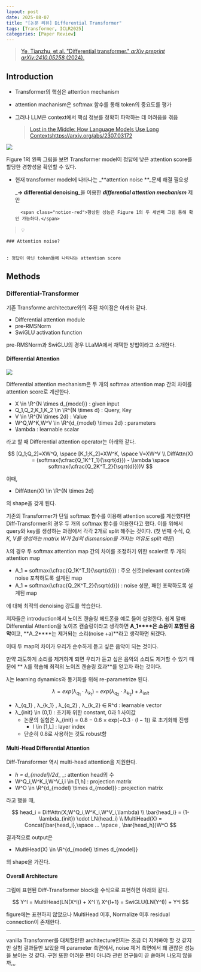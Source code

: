 ```yaml
---
layout: post
date: 2025-08-07
title: "[논문 리뷰] Differential Transformer"
tags: [Transformer, ICLR2025]
categories: [Paper Review]
---
```


> [Ye, Tianzhu, et al. "Differential transformer." ](https://arxiv.org/abs/2410.05258)[_arXiv preprint arXiv:2410.05258_](https://arxiv.org/abs/2410.05258)[ (2024).](https://arxiv.org/abs/2410.05258)



## Introduction

- Transformer의 핵심은 attention mechanism
- attention machanism은 softmax 함수를 통해 token의 중요도를 평가
- 그러나 LLM은 context에서 핵심 정보를 정확히 파악하는 데 어려움을 겪음

	> [Lost in the Middle: How Language Models Use Long Contextshttps://arxiv.org/abs/2307.03172](https://arxiv.org/abs/2307.03172)


![](https://prod-files-secure.s3.us-west-2.amazonaws.com/542b861c-36a8-4051-84e5-8804b6728dba/9083ea56-691a-4752-ae26-47f403431ac8/image.png?X-Amz-Algorithm=AWS4-HMAC-SHA256&X-Amz-Content-Sha256=UNSIGNED-PAYLOAD&X-Amz-Credential=ASIAZI2LB466SHV2S2DQ%2F20250827%2Fus-west-2%2Fs3%2Faws4_request&X-Amz-Date=20250827T230106Z&X-Amz-Expires=3600&X-Amz-Security-Token=IQoJb3JpZ2luX2VjED8aCXVzLXdlc3QtMiJIMEYCIQCEFW8sZc23WK8bT%2BTB7%2FGhPbz491d9A6cyagthvoOsnQIhAMGNZre5nj3SLBDQGZQF5MYrybyMqlhE6Ch42ab6t%2FZ7KogECJj%2F%2F%2F%2F%2F%2F%2F%2F%2F%2FwEQABoMNjM3NDIzMTgzODA1IgyNIJyVEIWOULZJ7GYq3AMHWE4kVwk3u0sq4%2FNquefrbFZQWoR6RiGtZves0HckPHQUB8k6P2nFBm4SoycrqYDYGtJIsDnvQ7qIx9Xpl5%2B9zY8NpivJtnn8rBhWLODgSonDv%2BQnDOvNA2jbg8rSYXxnitjOYo7WUeJJpUVbdH2OT76PrUnAPapZprLeGK4l6TTVuoOVOx9NCmigcJiWMGPjTpJBzrHl%2BBlOzr2DvZKp37ezMMfy%2BG67O2gWybMX6eAXeszomgBSWpQbn9X3L6bWIzhypVE%2FEkbDWitlbzj3U2lWtMygU6YAcEm%2F87yjdlCTomxNALJgnoBbzl4HlkQCNGqBVWHn818QpI0Jbz1fNqUTrp6ZhP%2FzBPgCglRm9rd62aG1kBfo%2FPSCu5VX7pc%2F9O0P7MkQ%2FYy%2FAaoYDaRSO36uqNvGjD9eU9A6aX7GTzpuP%2FCi%2BKW3O3nN8I4L1ccAlKukiWvDOkHs7oC59nE8mfekXIzAuffAUm6SBzHFzkzG2xfC5MAE4%2FxR5qMShQU7SHs9dgFVvj3nRgZeBrQeQu9jnwrQmfTITRVxXOSdWFTxgDSH107anUVPXksVgC6vwgeGyoSC8ogLZ2lN9Oja0XAQvSt4ndkY8Yf2ob8lkF64Av37s6fUNFLhijCXkL7FBjqkAcX%2F2t3ozxDC24K0JKmvRoPRs7hu34ww89axz7zOVk5KTaM7uWmk3kEzDrrnyJn6r9LNLlCJOWh3LiVGcMmrCnj%2F%2BCkjUh9%2BONZBR%2BAKrJbhvTj3txGmHsY6c0Wc1DIQRVUnIow1ERv53PBXqmP8DcPnvetmxgu3tuz19vcqWUpZtfAuKiDBv0xf%2F0WQ9pmdDDiIUQlusPN5Gad5ZYaFWIaP%2FjGJ&X-Amz-Signature=35ce9303aef852b4122e592f7e1e7b876f190c2940f9da53fc08cff0bf04b9d3&X-Amz-SignedHeaders=host&x-amz-checksum-mode=ENABLED&x-id=GetObject)


Figure 1의 왼쪽 그림을 보면 Transformer model이 정답에 낮은 attention score를 할당한 경향성을 확인할 수 있다.

- 현재 transformer model에 나타나는 _**attention noise **_문제 해결 필요성

	_**→ differential denoising**_을 이용한 _**differential attention mechanism**_ 제안


		<span class="notion-red">향상된 성능은 Figure 1의 두 세번째 그림 통해 확인 가능하다.</span>


> 💡 


	### Attention noise?


	: 정답이 아닌 token들에 나타나는 attention score



## Methods



### Differential-Transformer


기존 Transforme architecture와의 주된 차이점은 아래와 같다.

- Differential attention module
- pre-RMSNorm
- SwiGLU activation function

pre-RMSNorm과 SwiGLU의 경우 LLaMA에서 채택한 방법이라고 소개한다.



#### Differential Attention


![](https://prod-files-secure.s3.us-west-2.amazonaws.com/542b861c-36a8-4051-84e5-8804b6728dba/116d70b2-1963-4810-9167-f4c7d8a06e8f/image.png?X-Amz-Algorithm=AWS4-HMAC-SHA256&X-Amz-Content-Sha256=UNSIGNED-PAYLOAD&X-Amz-Credential=ASIAZI2LB466SHV2S2DQ%2F20250827%2Fus-west-2%2Fs3%2Faws4_request&X-Amz-Date=20250827T230106Z&X-Amz-Expires=3600&X-Amz-Security-Token=IQoJb3JpZ2luX2VjED8aCXVzLXdlc3QtMiJIMEYCIQCEFW8sZc23WK8bT%2BTB7%2FGhPbz491d9A6cyagthvoOsnQIhAMGNZre5nj3SLBDQGZQF5MYrybyMqlhE6Ch42ab6t%2FZ7KogECJj%2F%2F%2F%2F%2F%2F%2F%2F%2F%2FwEQABoMNjM3NDIzMTgzODA1IgyNIJyVEIWOULZJ7GYq3AMHWE4kVwk3u0sq4%2FNquefrbFZQWoR6RiGtZves0HckPHQUB8k6P2nFBm4SoycrqYDYGtJIsDnvQ7qIx9Xpl5%2B9zY8NpivJtnn8rBhWLODgSonDv%2BQnDOvNA2jbg8rSYXxnitjOYo7WUeJJpUVbdH2OT76PrUnAPapZprLeGK4l6TTVuoOVOx9NCmigcJiWMGPjTpJBzrHl%2BBlOzr2DvZKp37ezMMfy%2BG67O2gWybMX6eAXeszomgBSWpQbn9X3L6bWIzhypVE%2FEkbDWitlbzj3U2lWtMygU6YAcEm%2F87yjdlCTomxNALJgnoBbzl4HlkQCNGqBVWHn818QpI0Jbz1fNqUTrp6ZhP%2FzBPgCglRm9rd62aG1kBfo%2FPSCu5VX7pc%2F9O0P7MkQ%2FYy%2FAaoYDaRSO36uqNvGjD9eU9A6aX7GTzpuP%2FCi%2BKW3O3nN8I4L1ccAlKukiWvDOkHs7oC59nE8mfekXIzAuffAUm6SBzHFzkzG2xfC5MAE4%2FxR5qMShQU7SHs9dgFVvj3nRgZeBrQeQu9jnwrQmfTITRVxXOSdWFTxgDSH107anUVPXksVgC6vwgeGyoSC8ogLZ2lN9Oja0XAQvSt4ndkY8Yf2ob8lkF64Av37s6fUNFLhijCXkL7FBjqkAcX%2F2t3ozxDC24K0JKmvRoPRs7hu34ww89axz7zOVk5KTaM7uWmk3kEzDrrnyJn6r9LNLlCJOWh3LiVGcMmrCnj%2F%2BCkjUh9%2BONZBR%2BAKrJbhvTj3txGmHsY6c0Wc1DIQRVUnIow1ERv53PBXqmP8DcPnvetmxgu3tuz19vcqWUpZtfAuKiDBv0xf%2F0WQ9pmdDDiIUQlusPN5Gad5ZYaFWIaP%2FjGJ&X-Amz-Signature=27e0bd26bc05b6a49cf3274505daf84bb3806c8ef30627c8e8fd6713ac281e56&X-Amz-SignedHeaders=host&x-amz-checksum-mode=ENABLED&x-id=GetObject)


Differential attention mechanism은 두 개의 softmax attention map 간의 차이를 attention score로 계산한다.

- X \in \R^{N \times d\_{model}} : given input
- Q\_1,Q\_2,K\_1,K\_2 \in \R^{N \times d} : Query, Key
- V \in \R^{N \times 2d} : Value
- W^Q,W^K,W^V \in \R^{d\_{model} \times 2d} : parameters
- \lambda : learnable scalar

라고 할 때 Differential attention operator는 아래와 같다.


$$
[Q_1;Q_2]=XW^Q, \space [K_1;K_2]=XW^K, \space V=XW^V \\
DiffAttn(X) = (softmax(\cfrac{Q_1K^T_1}{\sqrt{d}}) - \lambda \space softmax(\cfrac{Q_2K^T_2}{\sqrt{d}}))V
$$


이때,

- DiffAtten(X) \in \R^{N \times 2d}

의 shape을 갖게 된다.


기존의 Transformer가 단일 softmax 함수를 이용해 attention score를 계산했다면 Diff-Transformer의 경우 두 개의 softmax 함수를 이용한다고 했다. 이를 위해서 query와 key를 생성하는 과정에서 각각 2개로 split 해주는 것이다. <span class="notion-red">(첫 번째 수식, </span><span class="notion-red">_Q, K, V를 생성하는 matrix W가 2d의 dismension을 가지는 이유도 split 때문_</span><span class="notion-red">)</span>


 λ의 경우 두 softmax attention map 간의 차이를 조정하기 위한 scaler로 두 개의 attention map

- A\_1 = softmax(\cfrac{Q\_1K^T\_1}{\sqrt{d}}) : 주요 신호(relevant context)와 noise 포착하도록 설계된 map
- A\_1 = softmax(\cfrac{Q\_2K^T\_2}{\sqrt{d}}) : noise 성분, 패턴 포착하도록 설계된 map 

에 대해 최적의 denoising 강도를 학습한다.


저자들은 introduction에서 노이즈 캔슬링 헤드폰을 예로 들어 설명한다. 쉽게 말해 Differential Attention을 노이즈 캔슬링이라고 생각하면 **A\_1****은 소음이 포함된 음악**이고, **A\_2****는 제거되는 소리(noise +a)**라고 생각하면 되겠다. 


이때 두 map의 차이가 우리가 순수하게 듣고 싶은 음악이 되는 것이다. 


만약 과도하게 소리를 제거하게 되면 우리가 듣고 싶은 음악의 소리도 제거할 수 있기 때문에 ** λ를 학습해 최적의 노이즈 캔슬링 효과**를 얻고자 하는 것이다.


λ는 learning dynamics와 동기화를 위해 re-parametrize 된다.


$$
\lambda = exp(\lambda_{q_1} \cdot \lambda_{k_1}) - exp(\lambda_{q_2} \cdot \lambda_{k_2}) + \lambda_{init}
$$

- λ\_{q\_1} , λ\_{k\_1} , λ\_{q\_2} , λ\_{k\_2} ∈ R^d : learnable vector
- λ\_{init} \in (0,1) : 초기화 위한 constant, 0과 1 사이값
	- 논문의 실험은 λ\_{init} = 0.8 − 0.6 × exp(−0.3 · (l − 1)) 로 초기화해 진행
		- l \in [1,L] : layer index
	- 단순히 0.8로 사용하는 것도 robust함


#### **Multi-Head Differential Attention**


Diff-Transformer 역시 multi-head attention을 지원한다.

- _h = d\_{model}/2d__ _: attention head의 수
- W^Q\_i,W^K\_i,W^V\_i,i \in [1,h] : projection matrix
- W^O \in \R^{d\_{model} \times d\_{model}} : projection matrix

라고 했을 때,


$$
head_i = DiffAttn(X;W^Q_i,W^K_i,W^V_i,\lambda) \\
\bar{head_i} = (1-\lambda_{init}) \cdot LN(head_i) \\
MultiHead(X) = Concat(\bar{head_i},\space ... \space , \bar{head_h})W^O
$$


결과적으로 output은

- MultiHead(X) \in \R^{d\_{model} \times d\_{model}}

의 shape을 가진다.



#### Overall Architecture


그림에 표현된 Diff-Transformer block을 수식으로 표현하면 아래와 같다.


$$
Y^l = MultiHead(LN(X^l)) + X^l \\
X^{l+1} = SwiGLU(LN(Y^l)) + Y^l
$$


figure에는 표현하지 않았으나 MultiHead 이후, Normalize 이후 residual connection이 존재한다.


---


vanilla Transformer를 대체할만한 architecture인지는 조금 더 지켜봐야 할 것 같지만 실험 결과들만 보았을 때 parameter 측면에서, noise 제거 측면에서 꽤 괜찮은 성능을 보이는 것 같다. 구현 또한 어려운 편이 아니라 관련 연구들이 곧 쏟아져 나오지 않을까,,,

